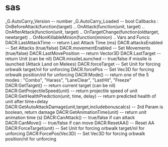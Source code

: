 # sas
_G.AutoCarry_Version -- number _G.AutoCarry_Loaded -- bool  Callbacks : OnBeforeAttack(function(target) .. OnAttack(function(unit, target) .. OnAfterAttack(function(unit, target) .. OnTargetChange(function(oldtarget, newtarget) .. OnNonKillableMinion(function(minion) ..  Vars and Funcs: DACR.LastAttackTime -- return Last Attack Time (ms) DACR.attacksEnabled -- Set Attacks (true/false) DACR.movementEnabled -- Set Movements (true/false) DACR.LastMovePosition -- return Vector3D DACR.LastTarget -- return Unit (can be nil) DACR.missileLaunched -- true/false if missile is launched (Attack Land on Melees) DACR.forceTarget -- Set Unit for forcing orbwalk target/nil for unforcing DACR.forcePos -- Set Vec3D for forcing orbwalk position/nil for unforcing DACR:Mode() -- return one of the 5 modes : "Combo", "Harass", "LaneClear", "LastHit", "Freeze" DACR:GetTarget() -- return current target (can be nil) DACR:GetProjectileSpeed(unit) -- return projectile speed of unit DACR:GetHealthPrediction(unit, time, delay) -- return predicted health of unit after time+delay DACR:GetAutoAttackDamage(unit,target,includebonuscalcs) -- 3rd Param is boolean, return damage DACR:GetAnimationTime(unit) -- return unit animation time (s) DACR:CanAttack() -- true/false if can attack DACR:CanMove() -- true/false if can move DACR:ResetAA() -- Reset AA DACR:ForceTarget(unit) -- Set Unit for forcing orbwalk target/nil for unforcing DACR:ForcePos(Vec3D) -- Set Vec3D for forcing orbwalk position/nil for unforcing
